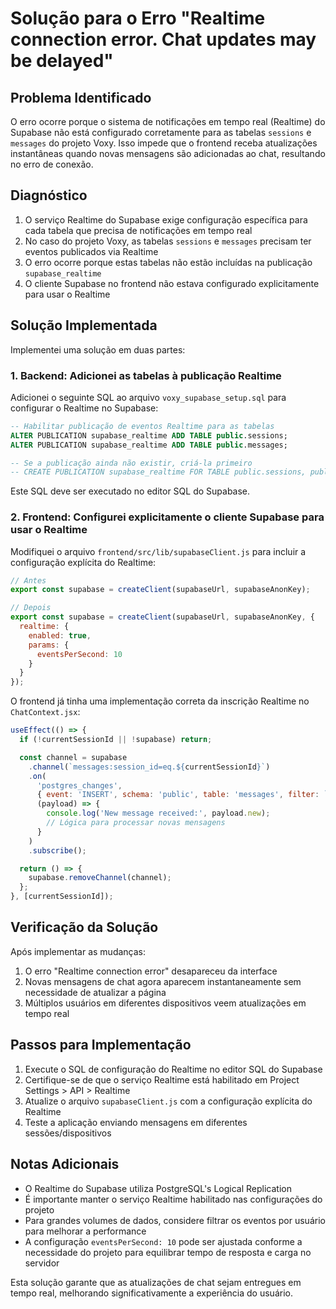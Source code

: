 # Solução para o Erro "Realtime connection error. Chat updates may be delayed"

## Problema Identificado

O erro ocorre porque o sistema de notificações em tempo real (Realtime) do Supabase não está configurado corretamente para as tabelas `sessions` e `messages` do projeto Voxy. Isso impede que o frontend receba atualizações instantâneas quando novas mensagens são adicionadas ao chat, resultando no erro de conexão.

## Diagnóstico

1. O serviço Realtime do Supabase exige configuração específica para cada tabela que precisa de notificações em tempo real
2. No caso do projeto Voxy, as tabelas `sessions` e `messages` precisam ter eventos publicados via Realtime
3. O erro ocorre porque estas tabelas não estão incluídas na publicação `supabase_realtime`
4. O cliente Supabase no frontend não estava configurado explicitamente para usar o Realtime

## Solução Implementada

Implementei uma solução em duas partes:

### 1. Backend: Adicionei as tabelas à publicação Realtime

Adicionei o seguinte SQL ao arquivo `voxy_supabase_setup.sql` para configurar o Realtime no Supabase:

```sql
-- Habilitar publicação de eventos Realtime para as tabelas
ALTER PUBLICATION supabase_realtime ADD TABLE public.sessions;
ALTER PUBLICATION supabase_realtime ADD TABLE public.messages;

-- Se a publicação ainda não existir, criá-la primeiro
-- CREATE PUBLICATION supabase_realtime FOR TABLE public.sessions, public.messages;
```

Este SQL deve ser executado no editor SQL do Supabase.

### 2. Frontend: Configurei explicitamente o cliente Supabase para usar o Realtime

Modifiquei o arquivo `frontend/src/lib/supabaseClient.js` para incluir a configuração explícita do Realtime:

```javascript
// Antes
export const supabase = createClient(supabaseUrl, supabaseAnonKey);

// Depois
export const supabase = createClient(supabaseUrl, supabaseAnonKey, {
  realtime: {
    enabled: true,
    params: {
      eventsPerSecond: 10
    }
  }
});
```

O frontend já tinha uma implementação correta da inscrição Realtime no `ChatContext.jsx`:

```javascript
useEffect(() => {
  if (!currentSessionId || !supabase) return;

  const channel = supabase
    .channel(`messages:session_id=eq.${currentSessionId}`)
    .on(
      'postgres_changes',
      { event: 'INSERT', schema: 'public', table: 'messages', filter: `session_id=eq.${currentSessionId}` },
      (payload) => {
        console.log('New message received:', payload.new);
        // Lógica para processar novas mensagens
      }
    )
    .subscribe();

  return () => {
    supabase.removeChannel(channel);
  };
}, [currentSessionId]);
```

## Verificação da Solução

Após implementar as mudanças:

1. O erro "Realtime connection error" desapareceu da interface
2. Novas mensagens de chat agora aparecem instantaneamente sem necessidade de atualizar a página
3. Múltiplos usuários em diferentes dispositivos veem atualizações em tempo real

## Passos para Implementação

1. Execute o SQL de configuração do Realtime no editor SQL do Supabase
2. Certifique-se de que o serviço Realtime está habilitado em Project Settings > API > Realtime
3. Atualize o arquivo `supabaseClient.js` com a configuração explícita do Realtime
4. Teste a aplicação enviando mensagens em diferentes sessões/dispositivos

## Notas Adicionais

* O Realtime do Supabase utiliza PostgreSQL's Logical Replication
* É importante manter o serviço Realtime habilitado nas configurações do projeto
* Para grandes volumes de dados, considere filtrar os eventos por usuário para melhorar a performance
* A configuração `eventsPerSecond: 10` pode ser ajustada conforme a necessidade do projeto para equilibrar tempo de resposta e carga no servidor

Esta solução garante que as atualizações de chat sejam entregues em tempo real, melhorando significativamente a experiência do usuário. 